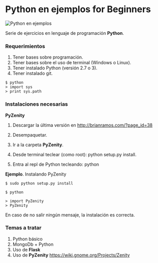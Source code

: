 # Python en ejemplos for Beginners

![Python en ejemplos](https://2.bp.blogspot.com/-hxGG5kiOYVU/Toe7sC1UvQI/AAAAAAAAABk/eBKfJN5fZoo/s1600/codemonk2.jpg "Python en ejemplos")

Serie de ejercicios en lenguaje de programación **Python**.


### Requerimientos

1. Tener bases sobre programación.
2. Tener bases sobre el uso de terminal (Windows o Linux).
3. Tener instalado Python (versión 2.7 o 3).
4. Tener instalado git.



```
$ python 
> import sys
> print sys.path
```



### Instalaciones necesarias


**PyZenity** 

1. Descargar la última versión en http://brianramos.com/?page_id=38

2. Desempaquetar.
3. Ir a la carpeta **PyZenity**.
4. Desde terminal teclear (como root): python setup.py install.
5. Entra al repl de Python tecleando: python 


**Ejemplo**. Instalando PyZenity

```
$ sudo python setup.py install

$ python 

> import PyZenity
> PyZenity

```

En caso de no salir ningún mensaje, la instalación es correcta.



### Temas a tratar

1. Python básico
2. MongoDb + Python
2. Uso de **Flask** 
3. Uso de **PyZenity** https://wiki.gnome.org/Projects/Zenity
